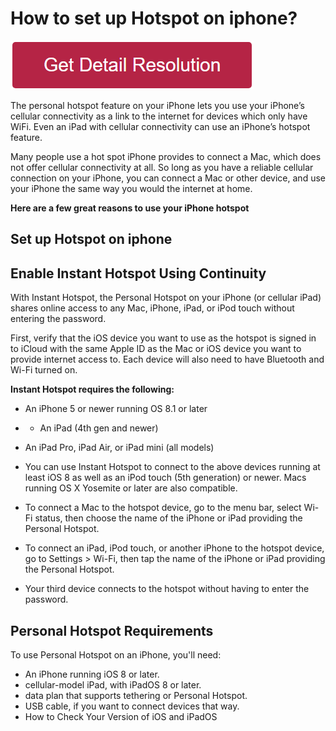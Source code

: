 # How to set up Hotspot on iphone?

[![how to set up hotspot on iphone](redd.png)](https://github.com/techworkie/how.to.set.up.hotspot.on.iphone)



The personal hotspot feature on your iPhone lets you use your iPhone’s cellular connectivity as a link to the internet for devices which only have WiFi. Even an iPad with cellular connectivity can use an iPhone’s hotspot feature.

Many people use a hot spot iPhone provides to connect a Mac, which does not offer cellular connectivity at all. So long as you have a reliable cellular connection on your iPhone, you can connect a Mac or other device, and use your iPhone the same way you would the internet at home.

**Here are a few great reasons to use your iPhone hotspot**



## Set up Hotspot on iphone


## Enable Instant Hotspot Using Continuity
With Instant Hotspot, the Personal Hotspot on your iPhone (or cellular iPad) shares online access to any Mac, iPhone, iPad, or iPod touch without entering the password.

First, verify that the iOS device you want to use as the hotspot is signed in to iCloud with the same Apple ID as the Mac or iOS device you want to provide internet access to. Each device will also need to have Bluetooth and Wi-Fi turned on.

**Instant Hotspot requires the following:**

* An iPhone 5 or newer running OS 8.1 or later
* * An iPad (4th gen and newer)
* An iPad Pro, iPad Air, or iPad mini (all models)
* You can use Instant Hotspot to connect to the above devices running at least iOS 8 as well as an iPod touch (5th generation) or newer. Macs running OS X Yosemite or later are also compatible.

* To connect a Mac to the hotspot device, go to the menu bar, select Wi-Fi status, then choose the name of the iPhone or iPad providing the Personal Hotspot.


* To connect an iPad, iPod touch, or another iPhone to the hotspot device, go to Settings > Wi-Fi, then tap the name of the iPhone or iPad providing the Personal Hotspot.

* Your third device connects to the hotspot without having to enter the password.



## Personal Hotspot Requirements
To use Personal Hotspot on an iPhone, you'll need:

* An iPhone running iOS 8 or later.
* cellular-model iPad, with iPadOS 8 or later. 
* data plan that supports tethering or Personal Hotspot.
* USB cable, if you want to connect devices that way.
* How to Check Your Version of iOS and iPadOS
